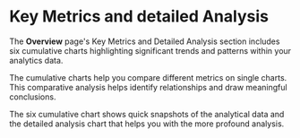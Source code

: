 # Key Metrics and detailed Analysis

The **Overview** page's Key Metrics and Detailed Analysis section includes six cumulative charts highlighting significant trends and patterns within your analytics data.

The cumulative charts help you compare different metrics on single charts. This comparative analysis helps identify relationships and draw meaningful conclusions.

The six cumulative chart shows quick snapshots of the analytical data and the detailed analysis chart that helps you with the more profound analysis.
